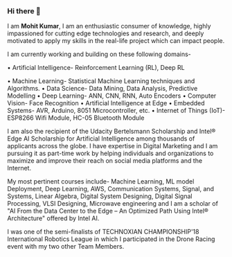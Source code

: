 ### Hi there 👋

I am **Mohit Kumar**, I am an enthusiastic consumer of knowledge, highly impassioned for cutting edge technologies and research, and deeply motivated to apply my skills in the real-life project which can impact people.

I am currently working and building on these following domains-

•	Artificial Intelligence- Reinforcement Learning (RL), Deep RL

•	Machine Learning- Statistical Machine Learning techniques and Algorithms.
•	Data Science- Data Mining, Data Analysis, Predictive Modelling
•	Deep Learning- ANN, CNN, RNN, Auto Encoders
•	Computer Vision- Face Recognition
•	Artificial Intelligence at Edge
•	Embedded Systems- AVR, Arduino, 8051 Microcontroller, etc.
•	Internet of Things (IoT)- ESP8266 Wifi Module, HC-05 Bluetooth Module

I am also the recipient of the Udacity Bertelsmann Scholarship and Intel® Edge AI Scholarship for Artificial Intelligence among thousands of applicants across the globe. 
I have expertise in Digital Marketing and I am pursuing it as part-time work by helping individuals and organizations to maximize and improve their reach on social media platforms and the Internet.

My most pertinent courses include-  Machine Learning, ML model Deployment, Deep Learning, AWS, Communication Systems, Signal, and Systems, Linear Algebra, Digital System Designing, Digital Signal Processing, VLSI Designing, Microwave engineering and I am a scholar of "AI From the Data Center to the Edge – An Optimized Path Using Intel® Architecture" offered by Intel AI.

I was one of the semi-finalists of TECHNOXIAN CHAMPIONSHIP'18 International Robotics League in which I participated in the Drone Racing event with my two other Team Members.

